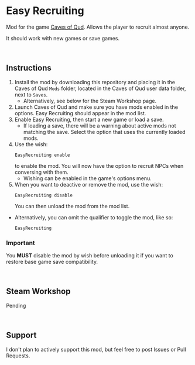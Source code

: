 # Easy Recruiting
 Mod for the game [Caves of Qud](http://www.cavesofqud.com/). Allows the player to recruit almost anyone.

It should work with new games or save games.

<br>

## Instructions

1. Install the mod by downloading this repository and placing it in the Caves of Qud `Mods` folder, located in the Caves of Qud user data folder, next to `Saves`.
    - Alternatively, see below for the Steam Workshop page.
2. Launch Caves of Qud and make sure you have mods enabled in the options. Easy Recruiting should appear in the mod list.
3. Enable Easy Recruiting, then start a new game or load a save.
    - If loading a save, there will be a warning about active mods not matching the save. Select the option that uses the currently loaded mods.
4. Use the wish:
    ```
    EasyRecruiting enable
    ```
    to enable the mod. You will now have the option to recruit NPCs when conversing with them.
    - Wishing can be enabled in the game's options menu.
5. When you want to deactive or remove the mod, use the wish:
    ```
    EasyRecruiting disable
    ```
    You can then unload the mod from the mod list.

- Alternatively, you can omit the qualifier to toggle the mod, like so:
    ```
    EasyRecruiting
    ```

### **Important**

You **MUST** disable the mod by wish before unloading it if you want to restore base game save compatibility.

<br>

 ## Steam Workshop

 Pending

<br>

## Support

I don't plan to actively support this mod, but feel free to post Issues or Pull Requests.
